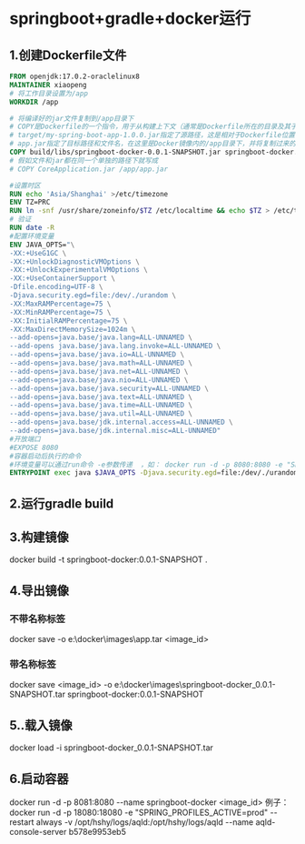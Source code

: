 # springboot+gradle+docker运行
##  1.创建Dockerfile文件
```dockerfile
FROM openjdk:17.0.2-oraclelinux8
MAINTAINER xiaopeng
# 将工作目录设置为/app
WORKDIR /app

# 将编译好的jar文件复制到/app目录下
# COPY是Dockerfile的一个指令，用于从构建上下文（通常是Dockerfile所在的目录及其子目录）复制文件或目录到Docker镜像中。
# target/my-spring-boot-app-1.0.0.jar指定了源路径，这是相对于Dockerfile位置的路径。在这个例子中，它指的是构建Spring Boot应用后生成的jar文件的路径。这个文件在构建Docker镜像之前必须存在于该路径下。
# app.jar指定了目标路径和文件名，在这里是Docker镜像内的/app目录下，并将复制过来的文件重命名为app.jar。如果目标路径不存在，Docker会自动创建这个目录。
COPY build/libs/springboot-docker-0.0.1-SNAPSHOT.jar springboot-docker.jar
# 假如文件和jar都在同一个单独的路径下就写成
# COPY CoreApplication.jar /app/app.jar

#设置时区
RUN echo 'Asia/Shanghai' >/etc/timezone
ENV TZ=PRC
RUN ln -snf /usr/share/zoneinfo/$TZ /etc/localtime && echo $TZ > /etc/timezone
# 验证
RUN date -R
#配置环境变量
ENV JAVA_OPTS="\
-XX:+UseG1GC \
-XX:+UnlockDiagnosticVMOptions \
-XX:+UnlockExperimentalVMOptions \
-XX:+UseContainerSupport \
-Dfile.encoding=UTF-8 \
-Djava.security.egd=file:/dev/./urandom \
-XX:MaxRAMPercentage=75 \
-XX:MinRAMPercentage=75 \
-XX:InitialRAMPercentage=75 \
-XX:MaxDirectMemorySize=1024m \
--add-opens=java.base/java.lang=ALL-UNNAMED \
--add-opens java.base/java.lang.invoke=ALL-UNNAMED \
--add-opens=java.base/java.io=ALL-UNNAMED \
--add-opens=java.base/java.math=ALL-UNNAMED \
--add-opens=java.base/java.net=ALL-UNNAMED \
--add-opens=java.base/java.nio=ALL-UNNAMED \
--add-opens=java.base/java.security=ALL-UNNAMED \
--add-opens=java.base/java.text=ALL-UNNAMED \
--add-opens=java.base/java.time=ALL-UNNAMED \
--add-opens=java.base/java.util=ALL-UNNAMED \
--add-opens=java.base/jdk.internal.access=ALL-UNNAMED \
--add-opens=java.base/jdk.internal.misc=ALL-UNNAMED"
#开放端口
#EXPOSE 8080
#容器启动后执行的命令
#环境变量可以通过run命令 -e参数传递  ，如： docker run -d -p 8080:8080 -e "SPRING_PROFILES_ACTIVE=dev" --name rest-app-schedule-api dockerImage:latest
ENTRYPOINT exec java $JAVA_OPTS -Djava.security.egd=file:/dev/./urandom -jar /app/springboot-docker.jar


```
##  2.运行gradle build
## 3.构建镜像
docker build -t springboot-docker:0.0.1-SNAPSHOT .


## 4.导出镜像
### 不带名称标签
docker save -o   e:\docker\images\app.tar <image_id>
### 带名称标签
docker save  <image_id> -o e:\docker\images\springboot-docker_0.0.1-SNAPSHOT.tar springboot-docker:0.0.1-SNAPSHOT

## 5..载入镜像
docker load -i springboot-docker_0.0.1-SNAPSHOT.tar 

## 6.启动容器
docker run -d -p 8081:8080 --name springboot-docker <image_id>
例子：
docker run -d -p 18080:18080  -e "SPRING_PROFILES_ACTIVE=prod"  --restart always -v /opt/hshy/logs/aqld:/opt/hshy/logs/aqld  --name aqld-console-server b578e9953eb5

